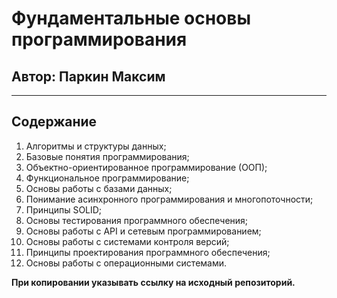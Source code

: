 # Фундаментальные основы программирования
## Автор: Паркин Максим
---
## Содержание
1. Алгоритмы и структуры данных;
2. Базовые понятия программирования;
3. Объектно-ориентированное программирование (ООП);
4. Функциональное программирование;
5. Основы работы с базами данных;
6. Понимание асинхронного программирования и многопоточности;
7. Принципы SOLID;
8. Основы тестирования программного обеспечения;
9. Основы работы с API и сетевым программированием;
10. Основы работы с системами контроля версий;
11. Принципы проектирования программного обеспечения;
12. Основы работы с операционными системами.

**При копировании указывать ссылку на исходный репозиторий.**

